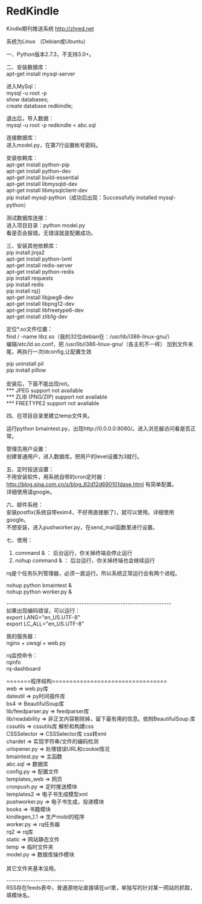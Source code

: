RedKindle
================================

Kindle期刊推送系统
http://zhred.net

系统为Linux （Debian或Ubuntu）


一、Python版本2.7.3，不支持3.0+。


二、安装数据库：<br/>
apt-get install mysql-server<br/>

进入MySql：<br/>
mysql -u root -p<br/>
show databases;<br/>
create database redkindle;<br/>

退出后，导入数据：<br/>
mysql -u root -p redkindle < abc.sql<br/>

连接数据库：<br/>
进入model.py，在第7行设置帐号密码。<br/>


安装依赖库：<br/>
apt-get install python-pip<br/>
apt-get install python-dev<br/>
apt-get install build-essential<br/>
apt-get install libmysqld-dev<br/>
apt-get install libmysqlclient-dev<br/>
pip install mysql-python（成功后出现：Successfully installed mysql-python）<br/>


测试数据库连接：<br/>
进入项目目录：python model.py<br/>
看是否会报错。无错误就是配置成功。<br/>


三、安装其他依赖库：<br/>
pip install jinja2<br/>
apt-get install python-lxml<br/>
apt-get install redis-server<br/>
apt-get install python-redis<br/>
pip install requests<br/>
pip install redis<br/>
pip install rq()<br/>
apt-get install libjpeg8-dev<br/>
apt-get install libpng12-dev<br/>
apt-get install libfreetype6-dev<br/>
apt-get install zlib1g-dev<br/>

定位*.so文件位置：<br/>
find / -name libz.so（我的32位debian在：/usr/lib/i386-linux-gnu/）<br/>
编辑/etc/ld.so.conf，把 /usr/lib/i386-linux-gnu/（各主机不一样） 加到文件末尾，再执行一次ldconfig,让配置生效<br/>

pip uninstall pil<br/>
pip install pillow<br/>
<br/>
安装后，下面不能出现not。<br/>
*** JPEG support not available<br/>
*** ZLIB (PNG/ZIP) support not available<br/>
*** FREETYPE2 support not available<br/>



四、在项目目录里建立temp文件夹。<br/>

运行python bmaintest.py，出现http://0.0.0.0:8080/。进入浏览器访问看是否正常。<br/>

管理员用户设置：<br/>
创建普通用户，进入数据库。把用户的level设置为3就行。<br/>



五、定时投送设置：<br/>
不用安装软件，用系统自带的cron定时器：<br/>
http://blog.sina.com.cn/s/blog_62d12d690101dase.html 有简单配置。<br/>
详细使用请google。<br/>

六、邮件系统：<br/>
安装postfix(系统自带exim4，不好用直接删了)，就可以使用。详细使用google。<br/>
不想安装，进入pushworker.py，在send_mail函数里进行设置。<br/>


七、使用：<br/>
1. command & ： 后台运行，你关掉终端会停止运行<br/>
2. nohup command & ： 后台运行，你关掉终端也会继续运行<br/>

rq是个任务队列管理器，必须一直运行。所以系统正常运行会有两个进程。<br/>

nohup python bmaintest &<br/>
nohup python worker.py &<br/>


--------------------------------------------------------------------<br/>
如果出现编码错误，可以运行：<br/>
	export LANG="en_US.UTF-8"<br/>
	export LC_ALL="en_US.UTF-8"<br/>

我的服务器：<br/>
	nginx + uwsgi + web.py<br/>

rq监控命令：<br/>
	rqinfo<br/>
	rq-dashboard<br/>


=======程序结构=================================<br/>
web => web.py库<br/>
dateutil => py时间插件库<br/>
bs4 => BeautifulSoup库<br/>
lib/feedparser.py => feedparser库<br/>
lib/readability => 非正文内容剔除掉，留下最有用的信息。依附BeautifulSoup    库<br/>
cssutils => cssutils库 解析和构建css<br/>
CSSSelector => CSSSelector库 css转xml<br/>
chardet => 实现字符串/文件的编码检测<br/>
urlopener.py => 处理错误URL和cookie情况<br/>
bmaintest.py => 主函数<br/>
abc.sql => 数据库<br/>
config.py => 配置文件<br/>
templates_web => 网页<br/>
cronpush.py => 定时推送模块<br/>
templates2 => 电子书生成模型xml<br/>
pushworker.py => 电子书生成，投递模块<br/>
books => 书籍模块<br/>
kindlegen_1.1 => 生产mobi的程序<br/>
worker.py => rq任务器<br/>
rq2 => rq库<br/>
static => 网站静态文件<br/>
temp => 临时文件夹<br/>
model.py => 数据库操作模块<br/>
<br/>
其它文件夹基本没用。<br/>


--------------------------------<br/>
RSS存在feeds表中，普通源地址直接填在url里，单独写的针对某一网站的抓取，填模块名。<br/>


